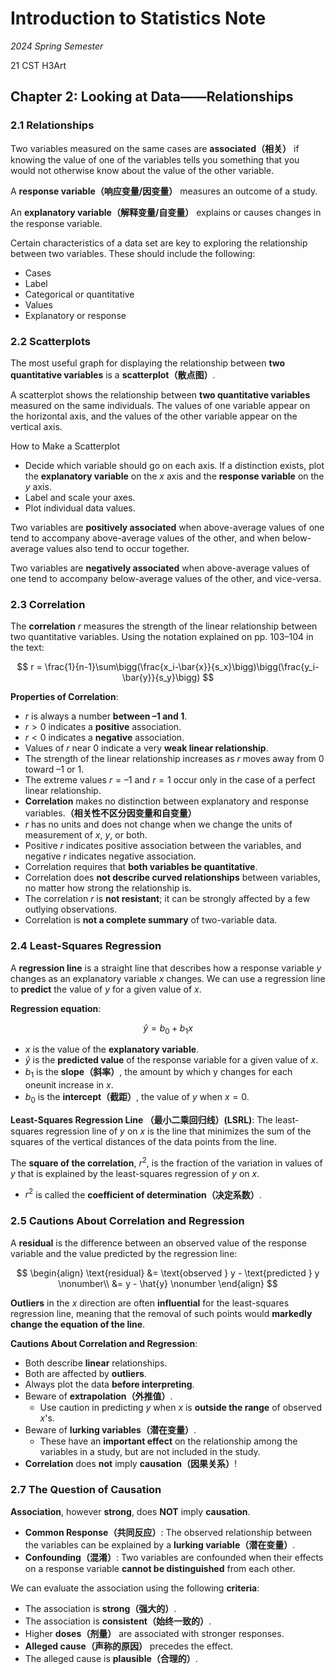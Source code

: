 # Introduction to Statistics Note

*2024 Spring Semester*

$\text{21 CST H3Art}$

## Chapter 2: Looking at Data——Relationships

### 2.1 Relationships

Two variables measured on the same cases are **associated（相关）** if knowing the value of one of the variables tells you something that you would not otherwise know about the value of the other variable.

A **response variable（响应变量/因变量）** measures an outcome of a study.

An **explanatory variable（解释变量/自变量）** explains or causes changes in the response variable.

Certain characteristics of a data set are key to exploring the relationship between two variables. These should include the following:
- Cases
- Label
- Categorical or quantitative
- Values
- Explanatory or response

### 2.2 Scatterplots

The most useful graph for displaying the relationship between **two quantitative variables** is a **scatterplot（散点图）**.

A scatterplot shows the relationship between **two quantitative variables** measured on the same individuals. The values of one variable appear on the horizontal axis, and the values of the other variable appear on the vertical axis.

How to Make a Scatterplot
- Decide which variable should go on each axis. If a distinction exists, plot the **explanatory variable** on the $x$ axis and the **response variable** on the $y$ axis.
- Label and scale your axes.
- Plot individual data values.

Two variables are **positively associated** when above-average values of one tend to accompany above-average values of the other, and when below-average values also tend to occur together.

Two variables are **negatively associated** when above-average values of one tend to accompany below-average values of the other, and vice-versa.

### 2.3 Correlation

The **correlation** $r$ measures the strength of the linear relationship between two quantitative variables.  Using the notation explained on pp. 103–104 in the text: 

$$
r = \frac{1}{n-1}\sum\bigg(\frac{x_i-\bar{x}}{s_x}\bigg)\bigg(\frac{y_i-\bar{y}}{s_y}\bigg)
$$

**Properties of Correlation**:
- $r$ is always a number **between $–1$ and $1$**.
- $r > 0$ indicates a **positive** association.
- $r < 0$ indicates a **negative** association.
- Values of $r$ near $0$ indicate a very **weak linear relationship**.
- The strength of the linear relationship increases as $r$ moves away from $0$ toward $–1$ or $1$.
- The extreme values $r = –1$ and $r = 1$ occur only in the case of a perfect linear relationship.
- **Correlation** makes no distinction between explanatory and response variables.**（相关性不区分因变量和自变量）**
- $r$ has no units and does not change when we change the units of measurement of $x$, $y$, or both.
- Positive $r$ indicates positive association between the variables, and negative $r$ indicates negative association.
- Correlation requires that **both variables be quantitative**.
- Correlation does **not describe curved relationships** between variables, no matter how strong the relationship is.
- The correlation $r$ is **not resistant**; it can be strongly affected by a few outlying observations.
- Correlation is **not a complete summary** of two-variable data.

### 2.4 Least-Squares Regression

A **regression line** is a straight line that describes how a response variable $y$ changes as an explanatory variable $x$ changes. We can use a regression line to **predict** the value of $y$ for a given value of $x$.

**Regression equation**:

$$
\hat{y} = b_0 + b_1x
$$

- $x$ is the value of the **explanatory variable**.
- $\hat{y}$ is the **predicted value** of the response variable for a given value of $x$.
- $b_1$ is the **slope（斜率）**, the amount by which y changes for each oneunit increase in $x$.
- $b_0$ is the **intercept（截距）**, the value of $y$ when $x = 0$.

**Least-Squares Regression Line （最小二乘回归线）(LSRL)**:
The least-squares regression line of $y$ on $x$ is the line that minimizes the sum of the squares of the vertical distances of the data points from the line.

The **square of the correlation**, $r^2$, is the fraction of the variation in values of $y$ that is explained by the least-squares regression of $y$ on $x$.
- $r^2$ is called the **coefficient of determination（决定系数）**.

### 2.5 Cautions About Correlation and Regression

A **residual** is the difference between an observed value of the response variable and the value predicted by the regression line:

$$
\begin{align}
    \text{residual} &= \text{observed } y - \text{predicted } y \nonumber\\
    &= y - \hat{y} \nonumber
\end{align}
$$

**Outliers** in the $x$ direction are often **influential** for the least-squares regression line, meaning that the removal of such points would **markedly change the equation of the line**.

**Cautions About Correlation and Regression**:
- Both describe **linear** relationships.
- Both are affected by **outliers**.
- Always plot the data **before interpreting**.
- Beware of **extrapolation（外推值）**.
  - Use caution in predicting $y$ when $x$ is **outside the range** of observed $x$'s.
- Beware of **lurking variables（潜在变量）**.
  - These have an **important effect** on the relationship among the variables in a study, but are not included in the study.
- **Correlation** does **not** imply **causation（因果关系）**!

### 2.7 The Question of Causation

**Association**, however **strong**, does **NOT** imply **causation**.

- **Common Response（共同反应）**: The observed relationship between the variables can be explained by a **lurking variable（潜在变量）**.
- **Confounding（混淆）**: Two variables are confounded when their effects on a response variable **cannot be distinguished** from each other. 

We can evaluate the association using the following **criteria**:
- The association is **strong（强大的）**.
- The association is **consistent（始终一致的）**.
- Higher **doses（剂量）** are associated with stronger responses.
- **Alleged cause（声称的原因）** precedes the effect.
- The alleged cause is **plausible（合理的）**.